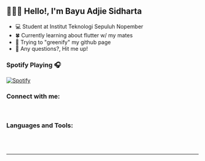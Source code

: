 ## 👋👋👋 Hello!, I'm Bayu Adjie Sidharta
- 💻 Student at Institut Teknologi Sepuluh Nopember
- 🍀 Currently learning about flutter w/ my mates
- 🥅 Trying to "greenify" my github page
- 👯 Any questions?, Hit me up!

### Spotify Playing 🎧

[![Spotify](https://novatorem.adryinkcartridge.vercel.app/api/spotify)](https://open.spotify.com/user/bayuadjies)
### Connect with me:

<br />

### Languages and Tools:

<br />
<br />

---
